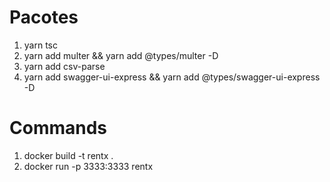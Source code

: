 # Pacotes
1. yarn tsc
2. yarn add multer && yarn add @types/multer -D
3. yarn add csv-parse
4. yarn add swagger-ui-express && yarn add @types/swagger-ui-express -D
  

# Commands
1. docker build -t rentx .
2. docker run -p 3333:3333 rentx